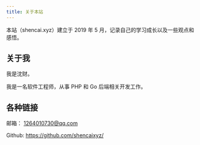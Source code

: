 ```yaml
---
title: 关于本站
---
```


本站（shencai.xyz）建立于 2019 年 5 月，记录自己的学习成长以及一些观点和感悟。

## 关于我
我是沈财。

我是一名软件工程师，从事 PHP 和 Go 后端相关开发工作。

## 各种链接
邮箱： 1264010730@qq.com

Github: https://github.com/shencaixyz/
